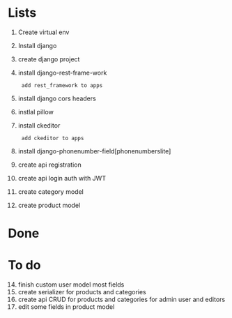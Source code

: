 # Lists

1. Create virtual env
2. Install django
3. create django project
4. install django-rest-frame-work  
    
        add rest_framework to apps 
        
5. install django cors headers
6. instlal pillow
7. install ckeditor
                    
        add ckeditor to apps
8. install django-phonenumber-field[phonenumberslite]
9. create api registration
10. create api login auth with JWT 

12. create category model
13. create product model

# Done

# To do
14. finish custom user model most fields
15. create serializer for products and categories
16. create api CRUD for products and categories for admin user and editors
17. edit some fields in product model

